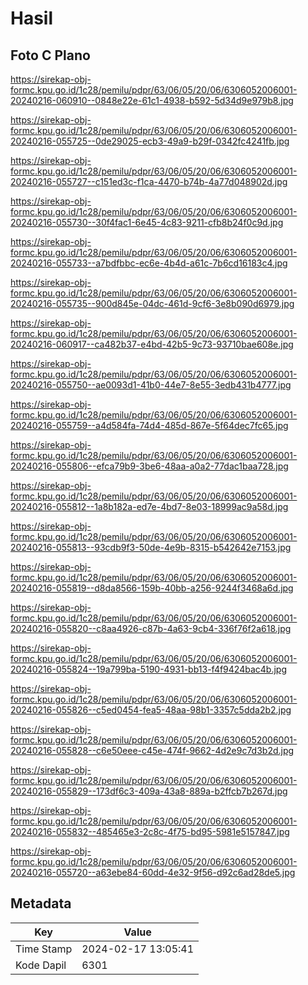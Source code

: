 # Hasil

## Foto C Plano

https://sirekap-obj-formc.kpu.go.id/1c28/pemilu/pdpr/63/06/05/20/06/6306052006001-20240216-060910--0848e22e-61c1-4938-b592-5d34d9e979b8.jpg

https://sirekap-obj-formc.kpu.go.id/1c28/pemilu/pdpr/63/06/05/20/06/6306052006001-20240216-055725--0de29025-ecb3-49a9-b29f-0342fc4241fb.jpg

https://sirekap-obj-formc.kpu.go.id/1c28/pemilu/pdpr/63/06/05/20/06/6306052006001-20240216-055727--c151ed3c-f1ca-4470-b74b-4a77d048902d.jpg

https://sirekap-obj-formc.kpu.go.id/1c28/pemilu/pdpr/63/06/05/20/06/6306052006001-20240216-055730--30f4fac1-6e45-4c83-9211-cfb8b24f0c9d.jpg

https://sirekap-obj-formc.kpu.go.id/1c28/pemilu/pdpr/63/06/05/20/06/6306052006001-20240216-055733--a7bdfbbc-ec6e-4b4d-a61c-7b6cd16183c4.jpg

https://sirekap-obj-formc.kpu.go.id/1c28/pemilu/pdpr/63/06/05/20/06/6306052006001-20240216-055735--900d845e-04dc-461d-9cf6-3e8b090d6979.jpg

https://sirekap-obj-formc.kpu.go.id/1c28/pemilu/pdpr/63/06/05/20/06/6306052006001-20240216-060917--ca482b37-e4bd-42b5-9c73-93710bae608e.jpg

https://sirekap-obj-formc.kpu.go.id/1c28/pemilu/pdpr/63/06/05/20/06/6306052006001-20240216-055750--ae0093d1-41b0-44e7-8e55-3edb431b4777.jpg

https://sirekap-obj-formc.kpu.go.id/1c28/pemilu/pdpr/63/06/05/20/06/6306052006001-20240216-055759--a4d584fa-74d4-485d-867e-5f64dec7fc65.jpg

https://sirekap-obj-formc.kpu.go.id/1c28/pemilu/pdpr/63/06/05/20/06/6306052006001-20240216-055806--efca79b9-3be6-48aa-a0a2-77dac1baa728.jpg

https://sirekap-obj-formc.kpu.go.id/1c28/pemilu/pdpr/63/06/05/20/06/6306052006001-20240216-055812--1a8b182a-ed7e-4bd7-8e03-18999ac9a58d.jpg

https://sirekap-obj-formc.kpu.go.id/1c28/pemilu/pdpr/63/06/05/20/06/6306052006001-20240216-055813--93cdb9f3-50de-4e9b-8315-b542642e7153.jpg

https://sirekap-obj-formc.kpu.go.id/1c28/pemilu/pdpr/63/06/05/20/06/6306052006001-20240216-055819--d8da8566-159b-40bb-a256-9244f3468a6d.jpg

https://sirekap-obj-formc.kpu.go.id/1c28/pemilu/pdpr/63/06/05/20/06/6306052006001-20240216-055820--c8aa4926-c87b-4a63-9cb4-336f76f2a618.jpg

https://sirekap-obj-formc.kpu.go.id/1c28/pemilu/pdpr/63/06/05/20/06/6306052006001-20240216-055824--19a799ba-5190-4931-bb13-f4f9424bac4b.jpg

https://sirekap-obj-formc.kpu.go.id/1c28/pemilu/pdpr/63/06/05/20/06/6306052006001-20240216-055826--c5ed0454-fea5-48aa-98b1-3357c5dda2b2.jpg

https://sirekap-obj-formc.kpu.go.id/1c28/pemilu/pdpr/63/06/05/20/06/6306052006001-20240216-055828--c6e50eee-c45e-474f-9662-4d2e9c7d3b2d.jpg

https://sirekap-obj-formc.kpu.go.id/1c28/pemilu/pdpr/63/06/05/20/06/6306052006001-20240216-055829--173df6c3-409a-43a8-889a-b2ffcb7b267d.jpg

https://sirekap-obj-formc.kpu.go.id/1c28/pemilu/pdpr/63/06/05/20/06/6306052006001-20240216-055832--485465e3-2c8c-4f75-bd95-5981e5157847.jpg

https://sirekap-obj-formc.kpu.go.id/1c28/pemilu/pdpr/63/06/05/20/06/6306052006001-20240216-055720--a63ebe84-60dd-4e32-9f56-d92c6ad28de5.jpg


## Metadata

| Key        | Value               |
| ---------- | ------------------- |
| Time Stamp | 2024-02-17 13:05:41 |
| Kode Dapil | 6301                |



